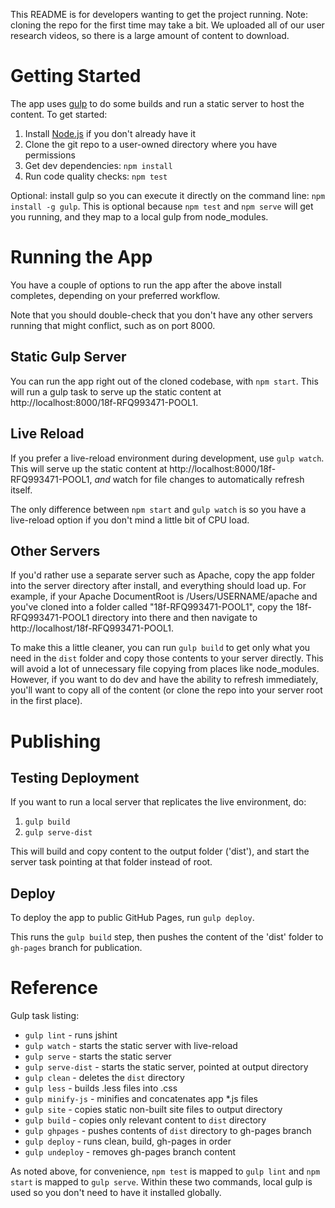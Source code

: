 This README is for developers wanting to get the project running. Note: cloning the repo for the first time may take a bit. We uploaded all of our user research videos, so there is a large amount of content to download.

# Getting Started

The app uses [gulp](http://gulpjs.com/) to do some builds and run a static server to host the content. To get started:

1. Install [Node.js](https://nodejs.org/) if you don't already have it
1. Clone the git repo to a user-owned directory where you have permissions
1. Get dev dependencies: `npm install`
1. Run code quality checks: `npm test`

Optional: install gulp so you can execute it directly on the command line: `npm install -g gulp`.
This is optional because `npm test` and `npm serve` will get you running, and they map to a local gulp from node_modules.

# Running the App

You have a couple of options to run the app after the above install completes, depending on your preferred workflow.

Note that you should double-check that you don't have any other servers running that might conflict, such as on port 8000.

## Static Gulp Server

You can run the app right out of the cloned codebase, with `npm start`. This will run a gulp task to serve up the static content at http://localhost:8000/18f-RFQ993471-POOL1.
 
## Live Reload

If you prefer a live-reload environment during development, use `gulp watch`.
This will serve up the static content at http://localhost:8000/18f-RFQ993471-POOL1, *and* watch for file changes to automatically refresh itself.

The only difference between `npm start` and `gulp watch` is so you have a live-reload option if you don't mind a little bit of CPU load.

## Other Servers

If you'd rather use a separate server such as Apache, copy the app folder into the server directory after install, and everything should load up.
For example, if your Apache DocumentRoot is /Users/USERNAME/apache and you've cloned into a folder called "18f-RFQ993471-POOL1", copy the 18f-RFQ993471-POOL1 directory into there and then navigate to http://localhost/18f-RFQ993471-POOL1.

To make this a little cleaner, you can run `gulp build` to get only what you need in the `dist` folder and copy those contents to your server directly.
This will avoid a lot of unnecessary file copying from places like node_modules.
However, if you want to do dev and have the ability to refresh immediately, you'll want to copy all of the content
(or clone the repo into your server root in the first place). 

# Publishing

## Testing Deployment

If you want to run a local server that replicates the live environment, do:

1. `gulp build`
1. `gulp serve-dist`

This will build and copy content to the output folder ('dist'), and start the server task pointing at that folder instead of root.

## Deploy

To deploy the app to public GitHub Pages, run `gulp deploy`.

This runs the `gulp build` step, then pushes the content of the 'dist' folder to `gh-pages` branch for publication.

# Reference

Gulp task listing:

* `gulp lint` - runs jshint
* `gulp watch` - starts the static server with live-reload
* `gulp serve` - starts the static server
* `gulp serve-dist` - starts the static server, pointed at output directory
* `gulp clean` - deletes the `dist` directory
* `gulp less` - builds .less files into .css
* `gulp minify-js` - minifies and concatenates app *.js files
* `gulp site` - copies static non-built site files to output directory
* `gulp build` - copies only relevant content to `dist` directory
* `gulp ghpages` - pushes contents of `dist` directory to gh-pages branch
* `gulp deploy` - runs clean, build, gh-pages in order
* `gulp undeploy` - removes gh-pages branch content

As noted above, for convenience, `npm test` is mapped to `gulp lint` and `npm start` is mapped to `gulp serve`.
Within these two commands, local gulp is used so you don't need to have it installed globally.

